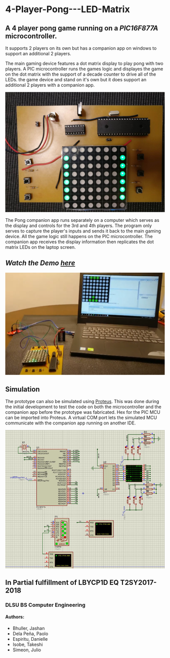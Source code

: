 # **4-Player-Pong---LED-Matrix**

## A 4 player pong game running on a _PIC16F877A_ microcontroller.  
It supports 2 players on its own but has a companion app on windows to support an additional 2 players.

The main gaming device features a dot matrix display to play pong with two players. A PIC microcontroller runs the games logic and displayes the game on the dot matrix with the support of a decade counter to drive all of the LEDs. the game device and stand on it's own but it does support an additional 2 players with a companion app.

![Prototype](/images/PrototypeBoard.png)

The Pong companion app runs separately on a computer which serves as the display and controls for the 3rd and 4th players. The program only serves to capture the player's inputs and sends it back to the main gaming device. All the game logic still happens on the PIC microcontroller. The companion app receives the display information then replicates the dot matrix LEDs on the laptop screen.

## _Watch the Demo [here](https://www.youtube.com/watch?v=203vcCY0gcY)_
![Game Demo](/images/GameDemo.png)

## Simulation
The prototype can also be simulated using [Proteus](https://www.labcenter.com/). This was done during the initial development to test the code on both the microcontroller and the companion app before the prototype was fabricated. Hex for the PIC MCU can be imported into Proteus. A virtual COM port lets the simulated MCU communicate with the companion app running on another IDE.

![schematic](/images/CircuitDiagram.png)

## In Partial fulfillment of LBYCP1D EQ T2SY2017-2018
### DLSU BS Computer Engineering
#### Authors:
- Bhuller, Jashan  
- Dela Peña, Paolo  
- Espiritu, Danielle  
- Isobe, Takeshi  
- Simeon, Julio